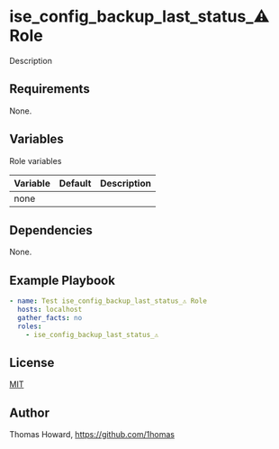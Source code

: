 # ise_config_backup_last_status_⚠ Role

Description

## Requirements

None.

## Variables

Role variables

| Variable | Default | Description |
| -------- | ------- | ----------- |
| none     |         |             |

## Dependencies

None.

## Example Playbook

```yaml
- name: Test ise_config_backup_last_status_⚠ Role 
  hosts: localhost
  gather_facts: no
  roles:
    - ise_config_backup_last_status_⚠
```

## License

[MIT](https://mit-license.org/)

## Author

Thomas Howard, <https://github.com/1homas>
